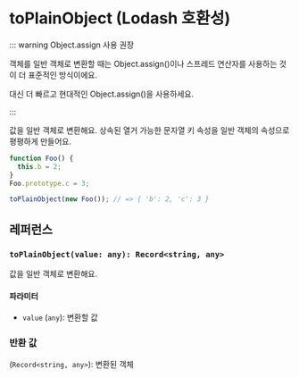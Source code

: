 # toPlainObject (Lodash 호환성)

::: warning Object.assign 사용 권장

객체를 일반 객체로 변환할 때는 Object.assign()이나 스프레드 연산자를 사용하는 것이 더 표준적인 방식이에요.

대신 더 빠르고 현대적인 Object.assign()을 사용하세요.

:::

값을 일반 객체로 변환해요. 상속된 열거 가능한 문자열 키 속성을 일반 객체의 속성으로 평평하게 만들어요.

```typescript
function Foo() {
  this.b = 2;
}
Foo.prototype.c = 3;

toPlainObject(new Foo()); // => { 'b': 2, 'c': 3 }
```

## 레퍼런스

### `toPlainObject(value: any): Record<string, any>`

값을 일반 객체로 변환해요.

#### 파라미터

- `value` (`any`): 변환할 값

### 반환 값

(`Record<string, any>`): 변환된 객체
